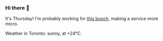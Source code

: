 ### Hi there :wave:

It's Thursday! I'm probably working for [this bunch](https://github.com/kohofinancial), making a service more micro.

Weather in Toronto: sunny, at +24°C.
